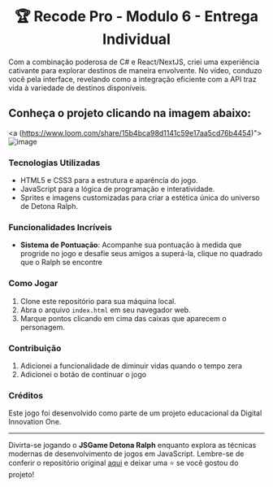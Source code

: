 <h1 align="center">🏆 Recode Pro - Modulo 6 - Entrega Individual</h1>

<p>  
Com a combinação poderosa de C# e React/NextJS, criei uma experiência cativante para explorar destinos de maneira envolvente. No vídeo, conduzo você pela interface, revelando como a integração eficiente com a API traz vida à variedade de destinos disponíveis.
</p>

<h2>Conheça o projeto clicando na imagem abaixo:</h2>

<a (https://www.loom.com/share/15b4bca98d1141c59e17aa5cd76b4454)">
 ![image](https://github.com/FelipeSysten/API-CONSUMO/assets/76599815/42dab97b-eb18-420b-8b87-bc6e006109ec)

</a>


### Tecnologias Utilizadas

- HTML5 e CSS3 para a estrutura e aparência do jogo.
- JavaScript para a lógica de programação e interatividade.
- Sprites e imagens customizadas para criar a estética única do universo de Detona Ralph.

### Funcionalidades Incríveis

- **Sistema de Pontuação**: Acompanhe sua pontuação à medida que progride no jogo e desafie seus amigos a superá-la, clique no quadrado que o Ralph se encontre

### Como Jogar

1. Clone este repositório para sua máquina local.
2. Abra o arquivo `index.html` em seu navegador web.
3. Marque pontos clicando em cima das caixas que aparecem o personagem.

### Contribuição

1. Adicionei a funcionalidade de diminuir vidas quando o tempo zera
2. Adicionei o botão de continuar o jogo

### Créditos

Este jogo foi desenvolvido como parte de um projeto educacional da Digital Innovation One.

---

Divirta-se jogando o **JSGame Detona Ralph** enquanto explora as técnicas modernas de desenvolvimento de jogos em JavaScript. Lembre-se de conferir o repositório original [aqui](https://github.com/digitalinnovationone/jsgame-detona-ralph) e deixar uma ⭐️ se você gostou do projeto!
